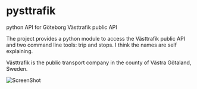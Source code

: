 pysttrafik
==========

python API for Göteborg Västtrafik public API

The project provides a python module to access the Västtrafik public API and 
two command line tools: trip and stops. I think the names are self explaining.

Västtrafik is the public transport company in the county of Västra Götaland,
Sweden.

![ScreenShot](https://raw.github.com/ltworf/pysttrafik/master/screenshot.png)
